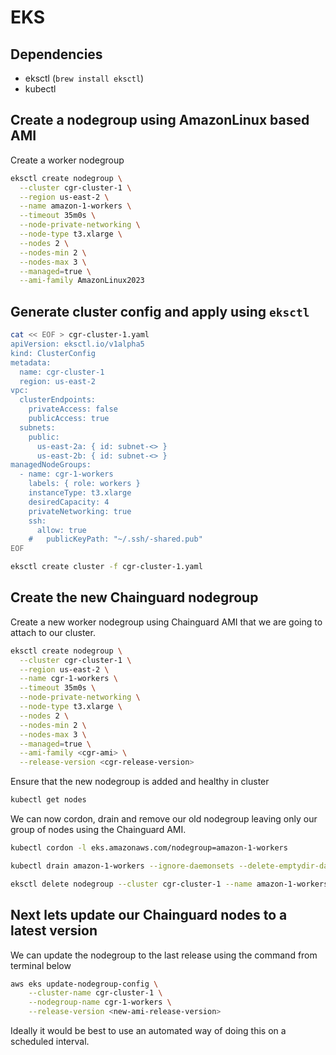# EKS

## Dependencies

- eksctl (`brew install eksctl`)
- kubectl

## Create a nodegroup using AmazonLinux based AMI

Create a worker nodegroup 
```bash
eksctl create nodegroup \
  --cluster cgr-cluster-1 \
  --region us-east-2 \
  --name amazon-1-workers \
  --timeout 35m0s \
  --node-private-networking \
  --node-type t3.xlarge \
  --nodes 2 \
  --nodes-min 2 \
  --nodes-max 3 \
  --managed=true \
  --ami-family AmazonLinux2023
```
  <!-- --ssh-access \
  --cfn-disable-rollback \
  --ssh-public-key ~/.ssh/-shared.pub -->

## Generate cluster config and apply using `eksctl`

```bash
cat << EOF > cgr-cluster-1.yaml
apiVersion: eksctl.io/v1alpha5
kind: ClusterConfig
metadata:
  name: cgr-cluster-1
  region: us-east-2
vpc:
  clusterEndpoints:
    privateAccess: false 
    publicAccess: true
  subnets:
    public:
      us-east-2a: { id: subnet-<> }
      us-east-2b: { id: subnet-<> }
managedNodeGroups:
  - name: cgr-1-workers
    labels: { role: workers }
    instanceType: t3.xlarge
    desiredCapacity: 4
    privateNetworking: true
    ssh:
      allow: true
    #   publicKeyPath: "~/.ssh/-shared.pub"
EOF

eksctl create cluster -f cgr-cluster-1.yaml
```

## Create the new Chainguard nodegroup 

Create a new worker nodegroup using Chainguard AMI that we are going to attach to our cluster. 
```bash
eksctl create nodegroup \
  --cluster cgr-cluster-1 \
  --region us-east-2 \
  --name cgr-1-workers \
  --timeout 35m0s \
  --node-private-networking \
  --node-type t3.xlarge \
  --nodes 2 \
  --nodes-min 2 \
  --nodes-max 3 \
  --managed=true \
  --ami-family <cgr-ami> \
  --release-version <cgr-release-version> 
```

Ensure that the new nodegroup is added and healthy in cluster
```bash
kubectl get nodes 
```

We can now cordon, drain and remove our old nodegroup leaving only our group of nodes using the Chainguard AMI.
```bash
kubectl cordon -l eks.amazonaws.com/nodegroup=amazon-1-workers

kubectl drain amazon-1-workers --ignore-daemonsets --delete-emptydir-data

eksctl delete nodegroup --cluster cgr-cluster-1 --name amazon-1-workers
```

## Next lets update our Chainguard nodes to a latest version

We can update the nodegroup to the last release using the command from terminal below

```bash
aws eks update-nodegroup-config \
    --cluster-name cgr-cluster-1 \
    --nodegroup-name cgr-1-workers \
    --release-version <new-ami-release-version>
```

Ideally it would be best to use an automated way of doing this on a scheduled interval.

